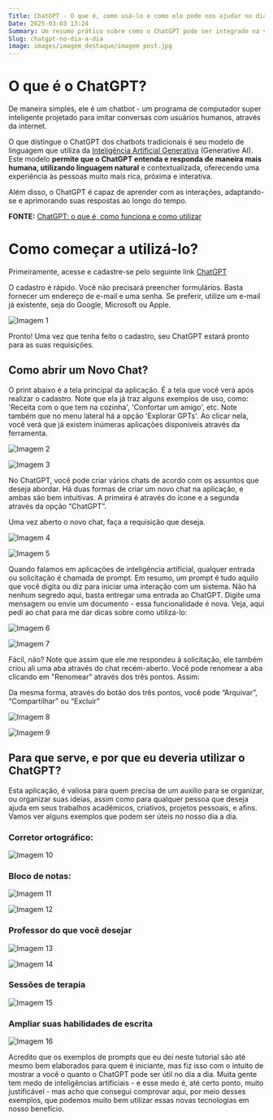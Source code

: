 ```yaml
---
Title: ChatGPT - O que é, como usá-lo e como ele pode nos ajudar no dia a dia
Date: 2025-03-03 13:24
Summary: Um resumo prático sobre como o ChatGPT pode ser integrado na vida cotidiana.
Slug: chatgpt-no-dia-a-dia
image: images/imagem_destaque/imagem post.jpg
---
```


# O que é o ChatGPT?  



De maneira simples, ele é um chatbot - um programa de computador super inteligente projetado para imitar conversas com usuários humanos, através da internet.  


O que distingue o ChatGPT dos chatbots tradicionais é seu modelo de linguagem que utiliza da [Inteligência Artificial Generativa](https://www.surfedigital.io/blog/ia-generativa) (Generative AI). Este modelo **permite que o ChatGPT entenda e responda de maneira mais humana, utilizando linguagem natural** e contextualizada, oferecendo uma experiência às pessoas muito mais rica, próxima e interativa.  


Além disso, o ChatGPT é capaz de aprender com as interações, adaptando-se e aprimorando suas respostas ao longo do tempo.  


**FONTE:** 
[ChatGPT: o que é, como funciona e como utilizar](https://www.surfedigital.io/blog/chatgpt)  


# **Como começar a utilizá-lo?**  

Primeiramente, acesse e cadastre-se pelo seguinte link [ChatGPT](https://chatgpt.com/)  

O cadastro é rápido. Você não precisará preencher formulários. Basta fornecer um endereço de e-mail e uma senha. Se preferir, utilize um e-mail já existente, seja do Google, Microsoft ou Apple.  

![Imagem 1](./images/imagem_post/post_chatgpt_dia_a_dia/Untitled.png)  

Pronto! Uma vez que tenha feito o cadastro, seu ChatGPT estará pronto para as suas requisições.  
 
## **Como abrir um Novo Chat?**  

O print abaixo é a tela principal da aplicação. É a tela que você verá após realizar o cadastro. Note que ela já traz alguns exemplos de uso, como: 'Receita com o que tem na cozinha', 'Confortar um amigo', etc. Note também que no menu lateral há a opção 'Explorar GPTs'. Ao clicar nela, você verá que já existem inúmeras aplicações disponíveis através da ferramenta.  

![Imagem 2](./images/imagem_post/post_chatgpt_dia_a_dia/Untitled%201.png)  


![Imagem 3](./images/imagem_post/post_chatgpt_dia_a_dia/Untitled%202.png)  

No ChatGPT, você pode criar vários chats de acordo com os assuntos que deseja abordar. Há duas formas de criar um novo chat na aplicação, e ambas são bem intuitivas. A primeira é através do ícone e a segunda através da opção “ChatGPT”.  

Uma vez aberto o novo chat, faça a requisição que deseja.  

![Imagem 4](./images/imagem_post/post_chatgpt_dia_a_dia/Untitled%203.png)  

![Imagem 5](./images/imagem_post/post_chatgpt_dia_a_dia/Untitled%204.png)  

Quando falamos em aplicações de inteligência artificial, qualquer entrada ou solicitação é chamada de prompt. Em resumo, um prompt é tudo aquilo que você digita ou diz para iniciar uma interação com um sistema. Não há nenhum segredo aqui, basta entregar uma entrada ao ChatGPT. Digite uma mensagem ou envie um documento - essa funcionalidade é nova. Veja, aqui pedi ao chat para me dar dicas sobre como utiliza-lo:  

![Imagem 6](./images/imagem_post/post_chatgpt_dia_a_dia/Untitled%205.png)  

![Imagem 7](./images/imagem_post/post_chatgpt_dia_a_dia/Untitled%206.png)  

Fácil, não? Note que assim que ele me respondeu à solicitação, ele também criou ali uma aba através do chat recém-aberto. Você pode renomear a aba clicando em "Renomear" através dos três pontos. Assim:  

Da mesma forma, através do botão dos três pontos, você pode “Arquivar”, “Compartilhar” ou “Excluir”  

![Imagem 8](./images/imagem_post/post_chatgpt_dia_a_dia/Untitled%207.png)  

![Imagem 9](./images/imagem_post/post_chatgpt_dia_a_dia/Untitled%208.png)  


## **Para que serve, e por que eu deveria utilizar o ChatGPT?**  



Esta aplicação, é valiosa para quem precisa de um auxilio para se organizar, ou organizar suas ideias, assim como para qualquer pessoa que deseja ajuda em seus trabalhos acadêmicos, criativos, projetos pessoais, e afins. Vamos ver alguns exemplos que podem ser úteis no nosso dia a dia.  


### **Corretor ortográfico:**  



![Imagem 10](./images/imagem_post/post_chatgpt_dia_a_dia/Untitled%209.png)  


### **Bloco de notas:**  



![Imagem 11](./images/imagem_post/post_chatgpt_dia_a_dia/Untitled%2010.png)  


![Imagem 12](./images/imagem_post/post_chatgpt_dia_a_dia/Untitled%2011.png)  


### **Professor do que você desejar**  



![Imagem 13](./images/imagem_post/post_chatgpt_dia_a_dia/Untitled%2012.png)  


![Imagem 14](./images/imagem_post/post_chatgpt_dia_a_dia/Untitled%2013.png)  


### **Sessões de terapia**  



![Imagem 15](./images/imagem_post/post_chatgpt_dia_a_dia/Untitled%2014.png)  


### **Ampliar suas habilidades de escrita**  
  


![Imagem 16](./images/imagem_post/post_chatgpt_dia_a_dia/image.png)  


Acredito que os exemplos de prompts que eu dei neste tutorial são até mesmo bem elaborados para quem é iniciante, mas fiz isso com o intuito de mostrar a você o quanto o ChatGPT pode ser útil no dia a dia. Muita gente tem medo de inteligências artificiais - e esse medo é, até certo ponto, muito justificável - mas acho que consegui comprovar aqui, por meio desses exemplos, que podemos muito bem utilizar essas novas tecnologias em nosso benefício.